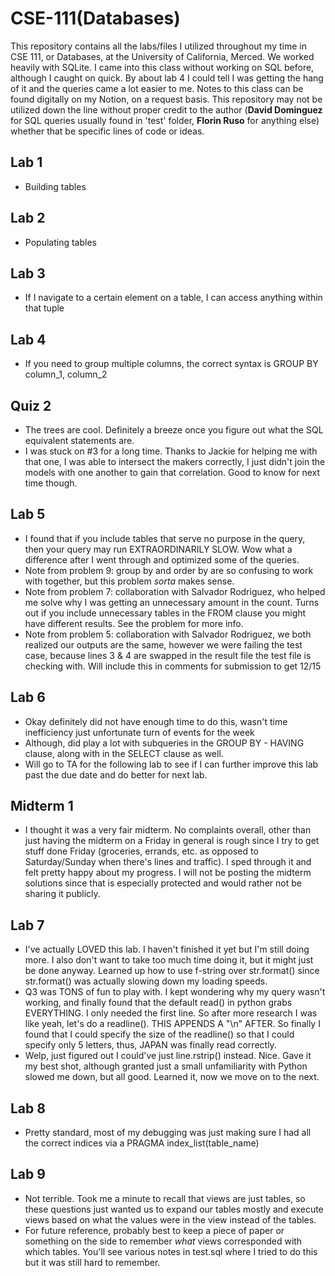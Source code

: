 # CSE-111(Databases)
This repository contains all the labs/files I utilized throughout my time in CSE 111, or Databases, at the University of California, Merced. We worked heavily with SQLite. I came into this class without working on SQL before, although I caught on quick. By about lab 4 I could tell I was getting the hang of it and the queries came a lot easier to me. Notes to this class can be found digitally on my Notion, on a request basis. This repository may not be utilized down the line without proper credit to the author (**David Dominguez** for SQL queries usually found in 'test' folder, **Florin Ruso** for anything else) whether that be specific lines of code or ideas.

## Lab 1 
- Building tables

## Lab 2 
- Populating tables

## Lab 3 
- If I navigate to a certain element on a table, I can access anything within that tuple

## Lab 4
- If you need to group multiple columns, the correct syntax is GROUP BY column_1, column_2

## Quiz 2 
- The trees are cool. Definitely a breeze once you figure out what the SQL equivalent statements are. 
- I was stuck on #3 for a long time. Thanks to Jackie for helping me with that one, I was able to intersect the makers correctly, I just didn't join the models with one another to gain that correlation. Good to know for next time though. 

## Lab 5
- I found that if you include tables that serve no purpose in the query, then your query may run EXTRAORDINARILY SLOW. Wow what a difference after I went through and optimized some of the queries.
- Note from problem 9: group by and order by are so confusing to work with together, but this problem _sorta_ makes sense. 
- Note from problem 7: collaboration with Salvador Rodriguez, who helped me solve why I was getting an unnecessary amount in the count. Turns out if you include unnecessary tables in the FROM clause you might have different results. See the problem for more info.
- Note from problem 5: collaboration with Salvador Rodriguez, we both realized our outputs are the same, however we were failing the test case, because lines 3 & 4 are swapped in the result file the test file is checking with. Will include this in comments for submission to get 12/15

## Lab 6
- Okay definitely did not have enough time to do this, wasn't time inefficiency just unfortunate turn of events for the week
- Although, did play a lot with subqueries in the GROUP BY - HAVING clause, along with in the SELECT clause as well. 
- Will go to TA for the following lab to see if I can further improve this lab past the due date and do better for next lab.

## Midterm 1
- I thought it was a very fair midterm. No complaints overall, other than just having the midterm on a Friday in general is rough since I try to get stuff done Friday (groceries, errands, etc. as opposed to Saturday/Sunday when there's lines and traffic). I sped through it and felt pretty happy about my progress. I will not be posting the midterm solutions since that is especially protected and would rather not be sharing it publicly.

## Lab 7 
- I've actually LOVED this lab. I haven't finished it yet but I'm still doing more. I also don't want to take too much time doing it, but it might just be done anyway. Learned up how to use f-string over str.format() since str.format() was actually slowing down my loading speeds. 
- Q3 was TONS of fun to play with. I kept wondering why my query wasn't working, and finally found that the default read() in python grabs EVERYTHING. I only needed the first line. So after more research I was like yeah, let's do a readline(). THIS APPENDS A "\n" AFTER. So finally I found that I could specify the size of the readline() so that I could specify only 5 letters, thus, JAPAN was finally read correctly.
- Welp, just figured out I could've just line.rstrip() instead. Nice. Gave it my best shot, although granted just a small unfamiliarity with Python slowed me down, but all good. Learned it, now we move on to the next.

## Lab 8 
- Pretty standard, most of my debugging was just making sure I had all the correct indices via a PRAGMA index_list(table_name)    

## Lab 9
- Not terrible. Took me a minute to recall that views are just tables, so these questions just wanted us to expand our tables mostly and execute views based on what the values were in the view instead of the tables. 
- For future reference, probably best to keep a piece of paper or something on the side to remember _what_ views corresponded with which tables. You'll see various notes in test.sql where I tried to do this but it was still hard to remember. 
